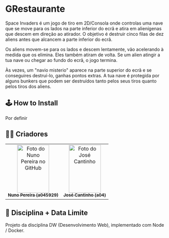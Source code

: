 # GRestaurante

Space Invaders é um jogo de tiro em 2D/Consola onde controlas uma nave que se move para os lados na parte inferior do ecrã e atira em alienígenas que descem em direção ao atirador. O objetivo é destruir cinco filas de dez aliens antes que alcancem a parte inferior do ecrã.

Os aliens movem-se para os lados e descem lentamente, vão acelerando à medida que os elimina. Eles também atiram de volta. Se um alien atingir a tua nave ou chegar ao fundo do ecrã, o jogo termina.

Às vezes, um "navio misterio" aparece na parte superior do ecrã e se conseguires destruí-lo, ganhas pontos extras. A tua nave é protegida por alguns bunkers que podem ser destruídos tanto pelos seus tiros quanto pelos tiros dos aliens.

## 🕹️ How to Install

Por definir

## 👨🏻 Criadores

<table>
  <tr>
    <td align="center">
      <a href="https://github.com/nunotapxD">
        <img src="https://cdn.intra.42.fr/users/2ef10d3be26d53929c2029b071c1e53a/ntomas-a.jpg" width="100px;" height="150px;" alt="Foto do Nuno Pereira no GitHub"/><br>
        <sub>
          <b>Nuno Pereira (a045929)</b>
        </sub>
      </a>
    </td>
    <td align="center">
      <a href="https://github.com/a045580">
        <img src="https://i.ibb.co/kSTSMFC/Captura-de-ecr-2024-12-03-064539.png" width="100px;" height="150px;" alt="Foto do José Cantinho"/><br>
        <sub>
          <b>José Cantinho (a04)</b>
        </sub>
      </a>
    </td>
  </tr>
</table>


## 📝 Disciplina + Data Limite

Projeto da disciplina DW (Desenvolvimento Web), implementado com Node / Docker.

